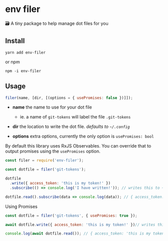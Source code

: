 # env filer

🗃 A tiny package to help manage dot files for you

## Install

```
yarn add env-filer
```

or npm

```
npm -i env-filer
```

## Usage

```javascript
filer(name, [dir, [(options = { usePromises: false })]]);
```

* **name** the name to use for your dot file

  * ie. a name of `git-tokens` will label the file `.git-tokens`

* **dir** the location to write the dot file. _defaults to `~/.config`_

* **options** extra options, currently the only option is `usePromises: bool`

By default this library uses RxJS Observables. You can override that to output promises using the `usePromises` option.

```javascript
const filer = require('env-filer');

const dotfile = filer('git-tokens');

dotfile
  .write({ access_token: 'this is my token!' })
  .subscribe(() => console.log('I have written!')); // writes this to ~/.config/.git-tokens

dotfile.read().subscribe(data => console.log(data)); // { access_token: 'this is my token!' }
```

Using Promises

```javascript
const dotfile = filer('git-tokens', { usePromises: true });

await dotfile.write({ access_token: 'this is my token!' })// writes this to ~/.config/.git-tokens

console.log(await dotfile.read()); // { access_token: 'this is my token!' }
```

